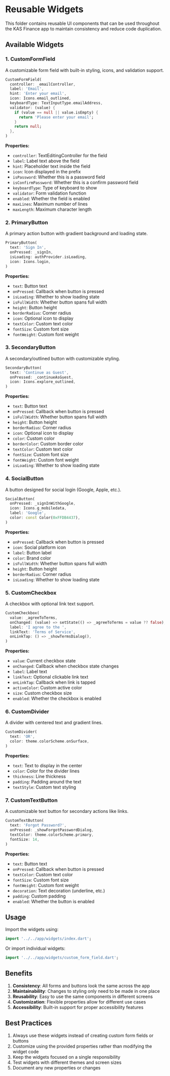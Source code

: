 # Reusable Widgets

This folder contains reusable UI components that can be used throughout the KAS Finance app to maintain consistency and reduce code duplication.

## Available Widgets

### 1. CustomFormField
A customizable form field with built-in styling, icons, and validation support.

```dart
CustomFormField(
  controller: _emailController,
  label: 'Email',
  hint: 'Enter your email',
  icon: Icons.email_outlined,
  keyboardType: TextInputType.emailAddress,
  validator: (value) {
    if (value == null || value.isEmpty) {
      return 'Please enter your email';
    }
    return null;
  },
)
```

**Properties:**
- `controller`: TextEditingController for the field
- `label`: Label text above the field
- `hint`: Placeholder text inside the field
- `icon`: Icon displayed in the prefix
- `isPassword`: Whether this is a password field
- `isConfirmPassword`: Whether this is a confirm password field
- `keyboardType`: Type of keyboard to show
- `validator`: Form validation function
- `enabled`: Whether the field is enabled
- `maxLines`: Maximum number of lines
- `maxLength`: Maximum character length

### 2. PrimaryButton
A primary action button with gradient background and loading state.

```dart
PrimaryButton(
  text: 'Sign In',
  onPressed: _signIn,
  isLoading: authProvider.isLoading,
  icon: Icons.login,
)
```

**Properties:**
- `text`: Button text
- `onPressed`: Callback when button is pressed
- `isLoading`: Whether to show loading state
- `isFullWidth`: Whether button spans full width
- `height`: Button height
- `borderRadius`: Corner radius
- `icon`: Optional icon to display
- `textColor`: Custom text color
- `fontSize`: Custom font size
- `fontWeight`: Custom font weight

### 3. SecondaryButton
A secondary/outlined button with customizable styling.

```dart
SecondaryButton(
  text: 'Continue as Guest',
  onPressed: _continueAsGuest,
  icon: Icons.explore_outlined,
)
```

**Properties:**
- `text`: Button text
- `onPressed`: Callback when button is pressed
- `isFullWidth`: Whether button spans full width
- `height`: Button height
- `borderRadius`: Corner radius
- `icon`: Optional icon to display
- `color`: Custom color
- `borderColor`: Custom border color
- `textColor`: Custom text color
- `fontSize`: Custom font size
- `fontWeight`: Custom font weight
- `isLoading`: Whether to show loading state

### 4. SocialButton
A button designed for social login (Google, Apple, etc.).

```dart
SocialButton(
  onPressed: _signInWithGoogle,
  icon: Icons.g_mobiledata,
  label: 'Google',
  color: const Color(0xFFDB4437),
)
```

**Properties:**
- `onPressed`: Callback when button is pressed
- `icon`: Social platform icon
- `label`: Button label
- `color`: Brand color
- `isFullWidth`: Whether button spans full width
- `height`: Button height
- `borderRadius`: Corner radius
- `isLoading`: Whether to show loading state

### 5. CustomCheckbox
A checkbox with optional link text support.

```dart
CustomCheckbox(
  value: _agreeToTerms,
  onChanged: (value) => setState(() => _agreeToTerms = value ?? false),
  label: 'I agree to the ',
  linkText: 'Terms of Service',
  onLinkTap: () => _showTermsDialog(),
)
```

**Properties:**
- `value`: Current checkbox state
- `onChanged`: Callback when checkbox state changes
- `label`: Label text
- `linkText`: Optional clickable link text
- `onLinkTap`: Callback when link is tapped
- `activeColor`: Custom active color
- `size`: Custom checkbox size
- `enabled`: Whether the checkbox is enabled

### 6. CustomDivider
A divider with centered text and gradient lines.

```dart
CustomDivider(
  text: 'OR',
  color: theme.colorScheme.onSurface,
)
```

**Properties:**
- `text`: Text to display in the center
- `color`: Color for the divider lines
- `thickness`: Line thickness
- `padding`: Padding around the text
- `textStyle`: Custom text styling

### 7. CustomTextButton
A customizable text button for secondary actions like links.

```dart
CustomTextButton(
  text: 'Forgot Password?',
  onPressed: _showForgotPasswordDialog,
  textColor: theme.colorScheme.primary,
  fontSize: 14,
)
```

**Properties:**
- `text`: Button text
- `onPressed`: Callback when button is pressed
- `textColor`: Custom text color
- `fontSize`: Custom font size
- `fontWeight`: Custom font weight
- `decoration`: Text decoration (underline, etc.)
- `padding`: Custom padding
- `enabled`: Whether the button is enabled

## Usage

Import the widgets using:

```dart
import '../../app/widgets/index.dart';
```

Or import individual widgets:

```dart
import '../../app/widgets/custom_form_field.dart';
```

## Benefits

1. **Consistency**: All forms and buttons look the same across the app
2. **Maintainability**: Changes to styling only need to be made in one place
3. **Reusability**: Easy to use the same components in different screens
4. **Customization**: Flexible properties allow for different use cases
5. **Accessibility**: Built-in support for proper accessibility features

## Best Practices

1. Always use these widgets instead of creating custom form fields or buttons
2. Customize using the provided properties rather than modifying the widget code
3. Keep the widgets focused on a single responsibility
4. Test widgets with different themes and screen sizes
5. Document any new properties or changes
